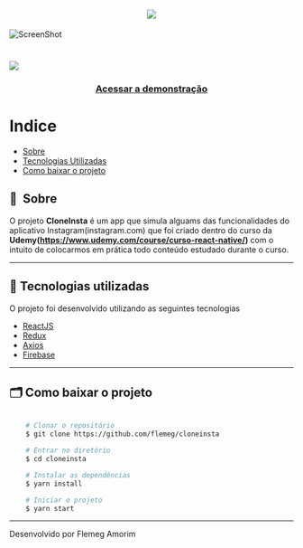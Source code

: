 <h1 align="center">
    <img src="https://ik.imagekit.io/kep5aig5ks/bfc83ad4-5764-49a0-817d-41bcb696f93f_200x200_ffSdTq6gS.png">
</h1>

![ScreenShot](https://ik.imagekit.io/kep5aig5ks/bfc83ad4-5764-49a0-817d-41bcb696f93f_200x200_ffSdTq6gS.png)

<h1>
    <img src="public/apresentacao.gif">
</h1>

<h3 align="center">
    <a href="https://play.google.com/forapp/cloneinsta/">Acessar a demonstração</a>
<h3 >

# Indice

- [Sobre](#-sobre)
- [Tecnologias Utilizadas](#-tecnologias-utilizadas)
- [Como baixar o projeto](#-como-baixar-o-projeto)

## 🔖&nbsp; Sobre

O projeto **CloneInsta** é um app que simula alguams das funcionalidades do aplicativo Instagram(instagram.com) que foi criado dentro do curso da **Udemy(https://www.udemy.com/course/curso-react-native/)** com o intuito de colocarmos em prática todo conteúdo estudado durante o curso.

---

## 🚀 Tecnologias utilizadas

O projeto foi desenvolvido utilizando as seguintes tecnologias

- [ReactJS](https://reactjs.org)
- [Redux](https://redux.org)
- [Axios](https://github.com/axios/axios)
- [Firebase](https://firebase.google.com/)

---

## 🗂 Como baixar o projeto

```bash

    # Clonar o repositório
    $ git clone https://github.com/flemeg/cloneinsta

    # Entrar no diretório
    $ cd cloneinsta

    # Instalar as dependências
    $ yarn install

    # Iniciar o projeto
    $ yarn start
```

---

Desenvolvido por Flemeg Amorim